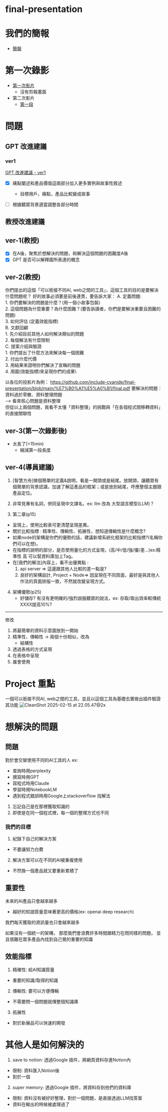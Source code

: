 # final-presentation

# 我們的簡報
- [簡報](https://docs.google.com/presentation/d/1wvh-DmrOGys18R4rcZVq60cQsfx7G6JfBUT9D2pDuBc/edit#slide=id.g330ff2dd639_0_221)


# 第一次錄影
- [第一次影片](https://drive.google.com/file/d/1Gz5vFHu_uLEttLqDWFu28WlunHMLCg6I/view?usp=sharing)
    - 沒有剪報畫面
- 第二次影片
    - [第一段](https://youtu.be/T_L9oGXCnFA)

# 問題
## GPT 改進建議
### ver1
[GPT 改進建議 - ver1](https://chatgpt.com/share/67af1298-43e0-800c-85a4-51066d872cdf)
- [x] 痛點闡述和產品價值這兩部分加入更多實例與故事性敘述
    - 目標用戶，痛點，產品比較變成故事

- [ ] 根據聽眾背景適當調整各部分時間

## 教授改進建議
## ver-1(教授)
- [x] 在A後，聚焦於想解決的問題，和解決這個問題的困難度A後
- [x] GPT 是否可以解釋圖所表達的概念

## ver-2(教授)
你們提出的這個「可以銜接不同AI, web之間的工具」，這個工具的目的是要解決什麼問題呢？
好的故事必須要是前後連貫，要告訴大家：
A. 定義問題:\
    1. 你們要解決的問題是什麼？(用一個小故事包裝)\
    2. 這個問題為什麼重要？為什麼困難？(要告訴讀者，你們是要解決重要且困難的問題)\
    3. 如何評估 (定義效能指標)\
B. 文獻回顧\
    1. 先介紹目前其他人如何解決類似的問題\
    2. 每個解法有什麼限制\
C. 提案介紹與驗證\
    1. 你們提出了什麼方法來解決每一個困難\
    2. 付出什麼代價\
    3. 用結果來證明你們解決了宣稱的問題\
    4. 用圖(效能指標)來呈現你們的成果\

以各位的投影片為例：
https://github.com/include-cyanide/final-presentation/blob/main/%E7%B0%A1%E5%A0%B1/final.pdf
要解決的問題：資料過於零散、資料整理問題\
--> 看來核心問題是資料整理\
但從以上兩個問題，我看不太懂「資料整理」的挑戰與「在各個程式間移轉資料」的直接關聯性





## ver-3(第一次錄影後)
- 太長了(>15min)
  - 縮減第一段長度
## ver-4(導員建議)
1. [智慧方舟]做個簡單的定義&說明，看是一開頭或是結尾。放開頭，讓聽眾有個簡單的背景認識，加速了解這產品的框架；或是放到結尾，呼應整個主題跟產品定位。

2. 非常見專有名詞，併同呈現中文譯名，ex: llm 改為 大型語言模型(LLM)？

3. 第二章(p15)
  - 呈現上，使用比較表可更清楚呈現差異。
  - 關於比較指標 : 精準性、傳輸性、拓展性，想知道傳輸性是什麼概念? 
  - 如果node的架構是你們的優勢的話，建議新增系統化框架的比較指標?(名稱你們可以在想)。
  - 在指標的說明的部分，是否使用量化的方式呈現，(高/中/低/強/優/差...)ex:精準性 高 可以幫資料庫加上Tag。
  - 在[我們的解法]內容上，看不出優異點 :
    1. api server => 這邊跟其他人比較的差一點是?
    2. 良好的架構設計, Project + Node=> 因呈現在不同頁面，最好是與其他人作法的頁面排版一致，不然就改變呈現方式。

4. 架構優勢(p25)  
     - 好儲存? 有沒有更明確的/強烈說服聽眾的說法，ex: 存取/取出效率較傳統XXXX提高10%?
     
---

修改
1. 將最簡單的資料示意圖放到一開始
2. 精準性、傳輸性 -> 兩個十份相似，改為
   - 結構性
3. 透過表格的方式呈現
4. 在表格中呈現
5. 誰會使用





# Project 重點
一個可以銜接不同AI, web之間的工具，並且以這個工具為基礎去實做出插件驗證其功能
![CleanShot 2025-02-15 at 22.05.47@2x](https://hackmd.io/_uploads/S1QLJm0tke.png)

# 想解決的問題
## 問題
對於會交替使用不同的AI工具的人
ex:
- 查詢時用perplexity
- 撰寫時用GPT
- 寫程式時用Claude
- 學習時用NotebookLM
- 遇到程式錯誤時用Google上stackoverflow 找解法

1. 忘記自己是在那裡獲取知識的
2. 即使是在同一個程式裡，每一個的整理方式也不同 

### 我們的目標
1. 紀錄下自己的解決方案
- 不要讓努力白費
2. 解決方案可以在不同的AI被重複使用
- 不然換一個產品就又要重新累積了


## 重要性
未來的AI產品只會越來越多
- 越好的知諳質量意味著更高的價格(ex: openai deep research)

我們每天獲取的資訊量也只會越來越多

如果沒有一個統一的架構，
那麼我們會浪費許多時間跟精力在問同樣的問題，
並且很難在眾多產品內找到自己覺的重要的知識


## 效能指標
1. 精確性: 給AI知識質量
- 重要的知識/取得的知識
2. 傳輸性: 要可以方便傳輸
- 不需要問一個問題就傳整個知識庫
3. 拓展性
- 對於新展品可以快速的開發



# 其他人是如何解決的
1. save to notion: 透過Google 插件，將網頁資料存進Notion內
- 限制: 資料匯入Notion後
- 對於一個

2. super memory: 透過Google 插件，將資料存到他們的資料庫
- 限制: 資料沒有被好好整理，對於一個問題，是直接透過LLM找答案
- 資料在輸出的時候被處理過了


